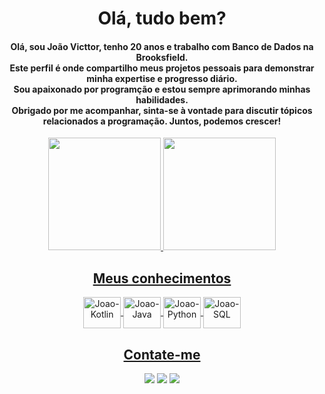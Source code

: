 <H1 align=center>Olá, tudo bem?</H1>

<H4 align=center>Olá, sou João Victtor, tenho 20 anos e trabalho com Banco de Dados na Brooksfield. <BR>
Este perfil é onde compartilho meus projetos pessoais para demonstrar minha expertise e progresso diário.<BR>
Sou apaixonado por programção e estou sempre aprimorando minhas habilidades.<br>
Obrigado por me acompanhar, sinta-se à vontade para discutir tópicos relacionados a programação. Juntos, podemos crescer!</H4>
 
<div align=center>
<a href="https://github.com/joaovicttorsmelo">
<img height="180em" src="https://github-readme-stats.vercel.app/api?username=joaovicttorsmelo&theme=tokyonight&show_icons=true&include_all_commits=true&count_private=true&rank_icon=github"/>
<img height="180em" src="https://github-readme-stats.vercel.app/api/top-langs/?username=joaovicttorsmelo&hide=html,Cython,c,css,tex,javascript,xslt,powershell,php,assembly,shell,batchfile&langs_count=4&theme=tokyonight"/>
</div>
  
  
 <div align=center>
<h2 align>Meus conhecimentos</h2>
<img  align="center" width="60" height="50" alt="Joao-Kotlin" src="https://cdn.jsdelivr.net/gh/devicons/devicon/icons/kotlin/kotlin-original.svg" />
<img align="center" width="60" height="50" alt="Joao-Java" src="https://cdn.jsdelivr.net/gh/devicons/devicon/icons/java/java-original.svg" />
<img align="center" width="60" height="50" alt="Joao-Python" src="https://cdn.jsdelivr.net/gh/devicons/devicon/icons/python/python-original.svg" />
<img align="center" width="60" height="50" alt="Joao-SQL" src="https://cdn.jsdelivr.net/gh/devicons/devicon/icons/mysql/mysql-original.svg" />
</div>  
  
<div align=center>
     <h2>Contate-me</h2>
    <a href="https://www.linkedin.com/in/joaovicttorsmelo"><img src="https://img.shields.io/badge/-LinkedIn-%230077B5?style=for-the-badge&logo=linkedin&logoColor=white" target="_blank"></a>
   <a href = "mailto:joaovicttorsilveiramelo@gmail.com"><img src="https://img.shields.io/badge/-Gmail-%23333?style=for-the-badge&logo=gmail&logoColor=white" target="_blank"></a>
 <a href="https://www.instagram.com/jhonezinx/" target="_blank"><img src="https://img.shields.io/badge/-Instagram-%23E4405F?style=for-the-badge&logo=instagram&logoColor=white" target="_blank"></a>
</div>
